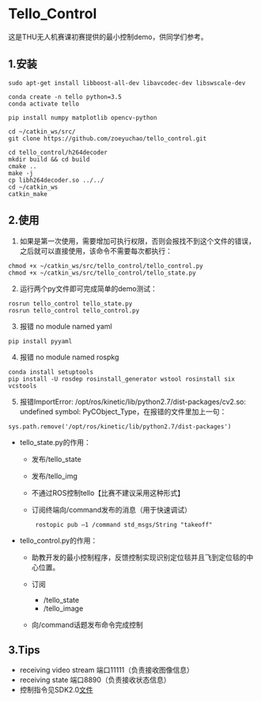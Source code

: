 # Tello_Control

这是THU无人机赛课初赛提供的最小控制demo，供同学们参考。

## 1.安装

```
sudo apt-get install libboost-all-dev libavcodec-dev libswscale-dev

conda create -n tello python=3.5
conda activate tello

pip install numpy matplotlib opencv-python

cd ~/catkin_ws/src/
git clone https://github.com/zoeyuchao/tello_control.git

cd tello_control/h264decoder 
mkdir build && cd build 
cmake .. 
make -j 
cp libh264decoder.so ../../
cd ~/catkin_ws
catkin_make
```

## 2.使用

1. 如果是第一次使用，需要增加可执行权限，否则会报找不到这个文件的错误，之后就可以直接使用，该命令不需要每次都执行：

```
chmod +x ~/catkin_ws/src/tello_control/tello_control.py
chmod +x ~/catkin_ws/src/tello_control/tello_state.py
```

2. 运行两个py文件即可完成简单的demo测试：

```
rosrun tello_control tello_state.py
rosrun tello_control tello_control.py
```

3. 报错 no module named yaml

```
pip install pyyaml
```

4. 报错 no module named rospkg
```
conda install setuptools
pip install -U rosdep rosinstall_generator wstool rosinstall six vcstools
```
5. 报错ImportError: /opt/ros/kinetic/lib/python2.7/dist-packages/cv2.so: undefined symbol: PyCObject_Type，在报错的文件里加上一句：

```
sys.path.remove('/opt/ros/kinetic/lib/python2.7/dist-packages')
```

  

- tello_state.py的作用：

  - 发布/tello_state

  - 发布/tello_img

  - 不通过ROS控制tello【比赛不建议采用这种形式】

  - 订阅终端向/command发布的消息（用于快速调试）

     ```
      rostopic pub –1 /command std_msgs/String "takeoff"
     ```

- tello_control.py的作用：

  - 助教开发的最小控制程序，反馈控制实现识别定位毯并且飞到定位毯的中心位置。

  - 订阅

    - /tello_state
    - /tello_image

  - 向/command话题发布命令完成控制

## 3.Tips

- receiving video stream 端口11111（负责接收图像信息）
- receiving state 端口8890（负责接收状态信息）
- 控制指令见SDK2.0[文件]( [https://github.com/zoeyuchao/tello_control/blob/master/Tello_SDK_2.0_%E4%BD%BF%E7%94%A8%E8%AF%B4%E6%98%8E.pdf](https://github.com/zoeyuchao/tello_control/blob/master/Tello_SDK_2.0_使用说明.pdf) )





